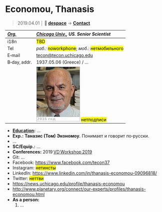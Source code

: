 # Economou, Thanasis
> 2019.04.01 ┊ **🚀 [despace](index.md)** → **[Contact](contact.md)**

|*[Org.](contact.md)*|*[Chicago Univ.](chicago_univ.md), US. Senior Scientist*|
|:--|:--|
|i18n| <mark>TBD</mark> |
|Tel|*раб.:* <mark>noworkphone</mark>; *моб.:* <mark>нетмобильного</mark> |
|E‑mail| <tecon@tecon.uchicago.edu> |
|B‑day, addr.| 1937.05.06 (Greece) / … |
|| ![](f/contact/e/economou_001_photo.jpg) <mark>нетподписи</mark> |

   - **[Education](edu.md):** …
   - **Exp.:** **Таназис (Том) Экономоу.** Понимает и говорит по‑русски.
   - …
   - **SC/Equip.:** …
   - **Conferences:** 2019 [VD Workshop 2019](vdws2019.md)
   - Git: …
   - Facebook: <https://www.facebook.com/tecon37>
   - Instagram: <mark>нетинсты</mark>
   - LinkedIn: <https://www.linkedin.com/in/thanasis-economou-09096818/>
   - Twitter: <mark>неттви</mark>
   - <https://news.uchicago.edu/profile/thanasis-economou>
   - <http://www.planetary.org/connect/our-experts/profiles/thanasis-economou.html>
   - **As a person:**
      1. …
